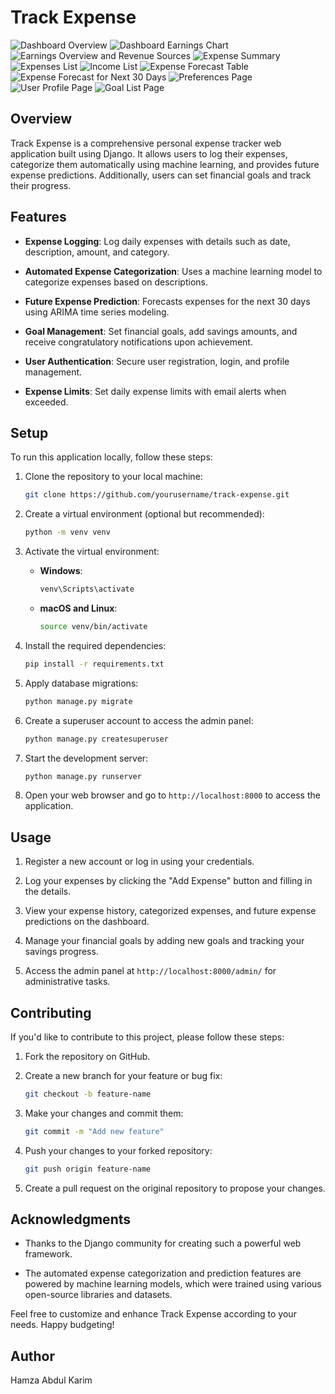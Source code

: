 # Track Expense

![Dashboard Overview](./static/img/Screenshot%202025-07-10%20002625.png)
![Dashboard Earnings Chart](./static/img/Screenshot%202025-07-10%20030416.png)
![Earnings Overview and Revenue Sources](./static/img/Screenshot%202025-07-10%20204124.png)
![Expense Summary](./static/img/Screenshot%202025-07-10%20204142.png)
![Expenses List](./static/img/Screenshot%202025-07-10%20204223.png)
![Income List](./static/img/Screenshot%202025-07-10%20204239.png)
![Expense Forecast Table](./static/img/Screenshot%202025-07-10%20204252.png)
![Expense Forecast for Next 30 Days](./static/img/forecast_plot.png)
![Preferences Page](./static/img/Screenshot%202025-07-10%20204311.png)
![User Profile Page](./static/img/Screenshot%202025-07-10%20204326.png)
![Goal List Page](./static/img/Screenshot%202025-07-10%20204339.png)

## Overview

Track Expense is a comprehensive personal expense tracker web application built using Django. It allows users to log their expenses, categorize them automatically using machine learning, and provides future expense predictions. Additionally, users can set financial goals and track their progress.

## Features

- **Expense Logging**: Log daily expenses with details such as date, description, amount, and category.

- **Automated Expense Categorization**: Uses a machine learning model to categorize expenses based on descriptions.

- **Future Expense Prediction**: Forecasts expenses for the next 30 days using ARIMA time series modeling.

- **Goal Management**: Set financial goals, add savings amounts, and receive congratulatory notifications upon achievement.

- **User Authentication**: Secure user registration, login, and profile management.

- **Expense Limits**: Set daily expense limits with email alerts when exceeded.

## Setup

To run this application locally, follow these steps:

1. Clone the repository to your local machine:

   ```bash
   git clone https://github.com/yourusername/track-expense.git
   ```

2. Create a virtual environment (optional but recommended):

   ```bash
   python -m venv venv
   ```

3. Activate the virtual environment:

   - **Windows**:

     ```bash
     venv\Scripts\activate
     ```

   - **macOS and Linux**:

     ```bash
     source venv/bin/activate
     ```

4. Install the required dependencies:

   ```bash
   pip install -r requirements.txt
   ```

5. Apply database migrations:

   ```bash
   python manage.py migrate
   ```

6. Create a superuser account to access the admin panel:

   ```bash
   python manage.py createsuperuser
   ```

7. Start the development server:

   ```bash
   python manage.py runserver
   ```

8. Open your web browser and go to `http://localhost:8000` to access the application.

## Usage

1. Register a new account or log in using your credentials.

2. Log your expenses by clicking the "Add Expense" button and filling in the details.

3. View your expense history, categorized expenses, and future expense predictions on the dashboard.

4. Manage your financial goals by adding new goals and tracking your savings progress.

5. Access the admin panel at `http://localhost:8000/admin/` for administrative tasks.

## Contributing

If you'd like to contribute to this project, please follow these steps:

1. Fork the repository on GitHub.

2. Create a new branch for your feature or bug fix:

   ```bash
   git checkout -b feature-name
   ```

3. Make your changes and commit them:

   ```bash
   git commit -m "Add new feature"
   ```

4. Push your changes to your forked repository:

   ```bash
   git push origin feature-name
   ```

5. Create a pull request on the original repository to propose your changes.

## Acknowledgments

- Thanks to the Django community for creating such a powerful web framework.

- The automated expense categorization and prediction features are powered by machine learning models, which were trained using various open-source libraries and datasets.

Feel free to customize and enhance Track Expense according to your needs. Happy budgeting!

## Author

Hamza Abdul Karim
